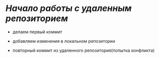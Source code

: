 # __*Начало работы с удаленным репозиторием*__

* делаем первый коммит 

* добавляем изменения в локальном репозитории

* повторный коммит из удаленного репозитория(попытка конфликта)

